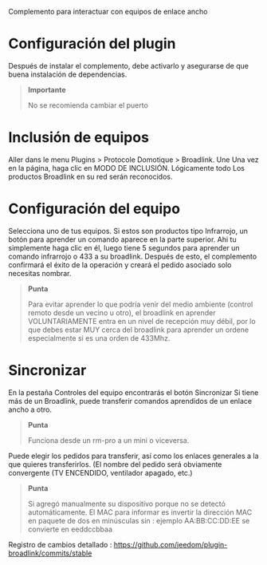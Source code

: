 Complemento para interactuar con equipos de enlace ancho

Configuración del plugin 
=======================

Después de instalar el complemento, debe activarlo y asegurarse de que
buena instalación de dependencias.

> **Importante**
>
> No se recomienda cambiar el puerto

Inclusión de equipos 
=========================

Aller dans le menu Plugins &gt; Protocole Domotique &gt; Broadlink. Une
Una vez en la página, haga clic en MODO DE INCLUSIÓN. Lógicamente todo
Los productos Broadlink en su red serán reconocidos.

Configuración del equipo 
=============================

Selecciona uno de tus equipos. Si estos son productos tipo
Infrarrojo, un botón para aprender un comando aparece en la parte superior. Ahi tu
simplemente haga clic en él, luego tiene 5 segundos para aprender
un comando infrarrojo o 433 a su broadlink. Después de esto, el complemento
confirmará el éxito de la operación y creará el pedido asociado
solo necesitas nombrar.

> **Punta**
>
> Para evitar aprender lo que podría venir del medio ambiente
> (control remoto desde un vecino u otro), el broadlink en
> aprender VOLUNTARIAMENTE entra en un nivel de recepción muy
> débil, por lo que debes estar MUY cerca del broadlink para aprender un
> ordene especialmente si es una orden de 433Mhz.

Sincronizar 
============

En la pestaña Controles del equipo encontrarás el botón
Sincronizar Si tiene más de un Broadlink, puede
transferir comandos aprendidos de un enlace ancho a otro.

> **Punta**
>
> Funciona desde un rm-pro a un mini o viceversa.

Puede elegir los pedidos para transferir, así como los enlaces generales
a la que quieres transferirlos. (El nombre del pedido será
obviamente convergente (TV ENCENDIDO, ventilador apagado, etc.)

> **Punta**
>
> Si agregó manualmente su dispositivo porque no se detectó automáticamente. El MAC para informar es 
> invertir la dirección MAC en paquete de dos en minúsculas sin : ejemplo AA:BB:CC:DD:EE
> se convierte en eeddccbbaa

Registro de cambios detallado :
<https://github.com/jeedom/plugin-broadlink/commits/stable>
